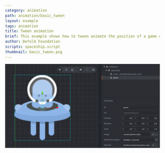 ```yaml
---
category: animation
path: animation/basic_tween
layout: example
tags: animation
title: Tween animation
brief: This example shows how to tween animate the position of a game object.
author: Defold Foundation
scripts: spaceship.script
thumbnail: basic_tween.png
---
```


![tween](basic_tween.png)
